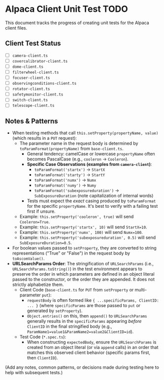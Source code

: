 # Alpaca Client Unit Test TODO

This document tracks the progress of creating unit tests for the Alpaca client files.

## Client Test Status

- [ ] `camera-client.ts`
- [ ] `covercalibrator-client.ts`
- [ ] `dome-client.ts`
- [ ] `filterwheel-client.ts`
- [ ] `focuser-client.ts`
- [ ] `observingconditions-client.ts`
- [ ] `rotator-client.ts`
- [ ] `safetymonitor-client.ts`
- [ ] `switch-client.ts`
- [ ] `telescope-client.ts`

## Notes & Patterns

- When testing methods that call `this.setProperty(propertyName, value)` (which results in a `PUT` request):
  - The parameter name in the request body is determined by `toParamFormat(propertyName)` from `base-client.ts`.
    - General tendency: camelCase or lowercase `propertyName` often becomes PascalCase (e.g., `cooleron` -> `Cooleron`).
    - **Specific Case Observations (examples from `camera-client`)**:
      - `toParamFormat('startx')` -> `StartX`
      - `toParamFormat('starty')` -> `StartY`
      - `toParamFormat('numx')` -> `Numx`
      - `toParamFormat('numy')` -> `Numy`
      - `toParamFormat('subexposureduration')` -> `SubExposureDuration` (note capitalization of internal words)
    - Tests must expect the _exact_ casing produced by `toParamFormat` for the specific `propertyName`. It's best to verify with a failing test first if unsure.
  - Example: `this.setProperty('cooleron', true)` will send `Cooleron=True`.
  - Example: `this.setProperty('startx', 10)` will send `StartX=10`.
  - Example: `this.setProperty('numx', 100)` will send `Numx=100`.
  - Example: `this.setProperty('subexposureduration', 0.5)` will send `SubExposureDuration=0.5`.
- For boolean values passed to `setProperty`, they are converted to string representations ("True" or "False") in the request body by `toAscomValue()`.
- **URLSearchParams Order**: The stringification of `URLSearchParams` (i.e., `URLSearchParams.toString()`) in the test environment appears to preserve the order in which parameters are defined in an object literal passed to the constructor, or the order they are appended. It does not strictly alphabetize them.
  - Client Code (`base-client.ts` for `PUT` from `setProperty` or multi-parameter `put`):
    - `requestBody` is often formed like `{ ...specificParams, ClientID: ... }` (where `specificParams` are those passed to `put` or generated by `setProperty`).
    - `Object.entries()` on this, then `append()` to `URLSearchParams` generally results in the `specificParams` appearing _before_ `ClientID` in the final stringified body (e.g., `ParamName1=value1&ParamName2=value2&ClientID=id`).
  - Test Code (`*.spec.ts`):
    - When constructing `expectedBody`, ensure the `URLSearchParams` is created from an object literal (or via `append` calls) in an order that matches this observed client behavior (specific params first, then `ClientID`).

(Add any notes, common patterns, or decisions made during testing here to help with subsequent tests.)
